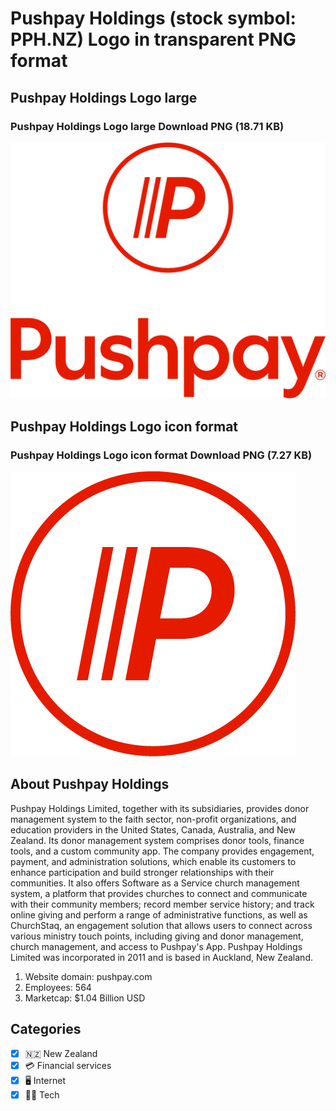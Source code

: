 # Pushpay Holdings (stock symbol: PPH.NZ) Logo in transparent PNG format

## Pushpay Holdings Logo large

### Pushpay Holdings Logo large Download PNG (18.71 KB)

![Pushpay Holdings Logo large Download PNG (18.71 KB)](/img/orig/PPH.NZ_BIG-13082eef.png)

## Pushpay Holdings Logo icon format

### Pushpay Holdings Logo icon format Download PNG (7.27 KB)

![Pushpay Holdings Logo icon format Download PNG (7.27 KB)](/img/orig/PPH.NZ-b0ff406a.png)

## About Pushpay Holdings

Pushpay Holdings Limited, together with its subsidiaries, provides donor management system to the faith sector, non-profit organizations, and education providers in the United States, Canada, Australia, and New Zealand. Its donor management system comprises donor tools, finance tools, and a custom community app. The company provides engagement, payment, and administration solutions, which enable its customers to enhance participation and build stronger relationships with their communities. It also offers Software as a Service church management system, a platform that provides churches to connect and communicate with their community members; record member service history; and track online giving and perform a range of administrative functions, as well as ChurchStaq, an engagement solution that allows users to connect across various ministry touch points, including giving and donor management, church management, and access to Pushpay's App. Pushpay Holdings Limited was incorporated in 2011 and is based in Auckland, New Zealand.

1. Website domain: pushpay.com
2. Employees: 564
3. Marketcap: $1.04 Billion USD


## Categories
- [x] 🇳🇿 New Zealand
- [x] 💳 Financial services
- [x] 🖥️ Internet
- [x] 👩‍💻 Tech

